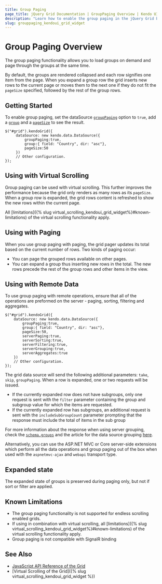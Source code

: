 ```yaml
---
title: Group Paging
page_title: jQuery Grid Documentation | GroupPaging Overview | Kendo UI
description: "Learn how to enable the group paging in the jQuery Grid by Kendo UI and load groups on demand."
slug: grouppaging_kendoui_grid_widget
---
```


# Group Paging Overview

The group paging functionality allows you to load groups on demand and page through the groups at the same time. 

By default, the groups are rendered collapsed and each row signifies one item from the page. When you expand a group row the grid inserts new rows to the current page or moves them to the next one if they do not fit the `pageSize` specified, followed by the rest of the group rows. 

## Getting Started

To enable group paging, set the dataSource [`groupPaging`](/api/javascript/data/datasource/configuration/group#groupPaging) option to `true`, add a [`group`](/api/javascript/data/datasource/configuration/group) and a [`pageSize`](/api/javascript/data/datasource/configuration/pagesize) to see the result.

    $("#grid").kendoGrid({
         dataSource: new kendo.data.DataSource({
             groupPaging:true,
             group:{ field: "Country", dir: "asc"},
             pageSize:50
         }) 
         // Other configuration.
    });   

## Using with Virtual Scrolling

Group paging can be used with virtual scrolling. This further improves the performance because the grid only renders as many rows as its `pageSize`. When a group row is expanded, the grid rows content is refreshed to show the new rows within the current page. 

All [limitations]({% slug virtual_scrolling_kendoui_grid_widget%}#known-limitations) of the virtual scrolling functionality apply.

## Using with Paging

When you use group paging with paging, the grid pager updates its total based on the current number of rows. Two kinds of paging occur:

* You can page the grouped rows available on other pages.
* You can expand a group thus inserting new rows in the total. The new rows precede the rest of the group rows and other items in the view.

## Using with Remote Data

To use group paging with remote operations, ensure that all of the operations are preformed on the server - paging, sorting, filtering and aggregates.

    $("#grid").kendoGrid({
        dataSource: new kendo.data.DataSource({
            groupPaging:true,
            group:{ field: "Country", dir: "asc"},
            pageSize:50,
            serverPaging:true,
            serverSorting:true,
            serverFiltering:true,
            serverGrouping:true,
            serverAggregates:true             
        }) 
        // Other configuration.
    });

The grid data source will send the following additional parameters: `take`, `skip`, `groupPaging`. When a row is expanded, one or two requests will be issued. 

- If the currently expanded row does not have subgroups, only one request is sent with the `filter` parameter containing the group and subgroup value for which the items are requested. 
- If the currently expanded row has subgroups, an additional request is sent with the `includeSubGroupCount` parameter prompting that the response must include the total of items in the sub group

For more information about the response when using server grouping, check the [`schema.groups`](/api/javascript/data/datasource/configuration/schema#schemagroups) and the article for the data source grouping [here](/framework/datasource/basic-usage#server-grouping).

Alternatively, you can use the ASP.NET MVC or Core server-side extensions which perform all the data operations and group paging out of the box when used with the `aspnetmvc-ajax` and `webapi` transport type.

## Expanded state

The expanded state of groups is preserved during paging only, but not if sort or filter are applied.

## Known Limitations

- The group paging functionality is not supported for endless scrolling enabled grids.
- If using in combination with virtual scrolling, all [limitations]({% slug virtual_scrolling_kendoui_grid_widget%}#known-limitations) of the virtual scrolling functionality apply.
- Group paging is not compatible with SignalR binding

## See Also

* [JavaScript API Reference of the Grid](/api/javascript/ui/grid)
* [Virtual Scrolling of the Grid]({% slug virtual_scrolling_kendoui_grid_widget %})
